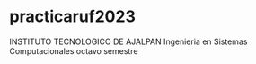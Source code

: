 # practicaruf2023
INSTITUTO TECNOLOGICO DE AJALPAN 
Ingenieria en Sistemas Computacionales
octavo semestre
